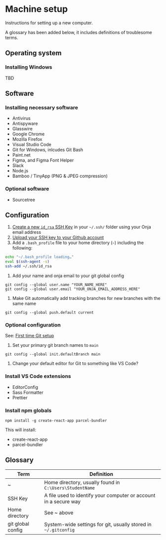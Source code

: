 # Machine setup

Instructions for setting up a new computer.

A glossary has been added below, it includes definitions of troublesome terms.



## Operating system

### Installing Windows

TBD

## Software

### Installing necessary software

- Antivirus
- Antispyware
- Glasswire
- Google Chrome
- Mozilla Firefox
- Visual Studio Code
- Git for Windows, inlcudes Git Bash
- Paint.net
- Figma, and Figma Font Helper
- Slack
- Node.js
- Bamboo / TinyApp (PNG & JPEG compression)

### Optional software

- Sourcetree

## Configuration

1. [Create a new `id_rsa` SSH Key](https://docs.github.com/en/github/authenticating-to-github/generating-a-new-ssh-key-and-adding-it-to-the-ssh-agent) in your `~/.ssh/` folder using your Onja email address
1. [Upload your SSH key to your Github account](https://docs.github.com/en/github/authenticating-to-github/adding-a-new-ssh-key-to-your-github-account)
1. Add a `.bash_profile` file to your home directory (`~`) including the following:

```sh
echo "~/.bash_profile loading…"
eval $(ssh-agent -s)
ssh-add ~/.ssh/id_rsa
```

1. Add your name and onja email to your git global config

```
git config --global user.name "YOUR_NAME_HERE"
git config --global user.email "YOUR_ONJA_EMAIL_ADDRESS_HERE"
```

1. Make Git automatically add tracking branches for new branches with the same name

```
git config --global push.default current
```


### Optional configuration

See: [First time Git setup](https://git-scm.com/book/en/v2/Getting-Started-First-Time-Git-Setup)

1. Set your primary git branch names to `main`

```
git config --global init.defaultBranch main
```

1. Change your default editor for Git to something like VS Code?


### Install VS Code extensions

- EditorConfig
- Sass Formatter
- Prettier

### Install npm globals

```
npm install -g create-react-app parcel-bundler
```

This will install:

- create-react-app
- parcel-bundler

## Glossary

Term | Definition
--- | ---
~ | Home directory, usually found in `C:\Users\StudentName`
SSH Key |  A file used to identify your computer or account in a secure way
Home directory | See ~ above
git global config | System-wide settings for git, usually stored in `~/.gitconfig`
